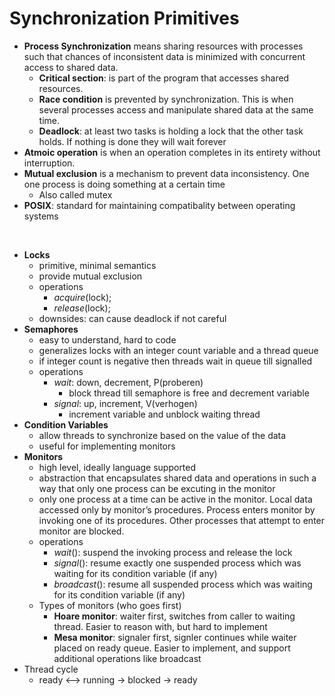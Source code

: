 # Synchronization Primitives

- **Process Synchronization** means sharing resources with processes such that chances of inconsistent data is minimized with concurrent access to shared data.
  - **Critical section**: is part of the program that accesses shared resources.
  - **Race condition** is prevented by synchronization. This is when several processes access and manipulate shared data at the same time.
  - **Deadlock**: at least two tasks is holding a lock that the other task holds. If nothing is done they will wait forever
- **Atmoic operation** is when an operation completes in its entirety without interruption.
- **Mutual exclusion** is a mechanism to prevent data inconsistency. One one process is doing something at a certain time
  - Also called mutex
- **POSIX**: standard for maintaining compatibality between operating systems

<br>

- **Locks**
  - primitive, minimal semantics
  - provide mutual exclusion
  - operations
    - *acquire*(lock);
    - *release*(lock);
  - downsides: can cause deadlock if not careful
- **Semaphores**
  - easy to understand, hard to code
  - generalizes locks with an integer count variable and a thread queue
  - if integer count is negative then threads wait in queue till signalled
  - operations
    - *wait*: down, decrement, P(proberen)
      - block thread till semaphore is free and decrement variable
    - *signal*: up, increment, V(verhogen)
      - increment variable and unblock waiting thread
- **Condition Variables**
  - allow threads to synchronize based on the value of the data
  - useful for implementing monitors
- **Monitors**
  - high level, ideally language supported
  - abstraction that encapsulates shared data and operations in such a way that only one process can be excuting in the monitor
  - only one process at a time can be active in the monitor. Local data accessed only by monitor’s procedures. Process enters monitor by invoking one of its procedures. Other processes that attempt to enter monitor are blocked.
  - operations
    - *wait*(): suspend the invoking process and release the lock
    - *signal*(): resume exactly one suspended process which was waiting for its condition variable (if any)
    - *broadcast*(): resume all suspended process which was waiting for its condition variable (if any)
  - Types of monitors (who goes first)
    - **Hoare monitor**: waiter first, switches from caller to waiting thread. Easier to reason with, but hard to implement
    - **Mesa monitor**: signaler first, signler continues while waiter placed on ready queue. Easier to implement, and support additional operations like broadcast
- Thread cycle
  - ready <--> running -> blocked -> ready